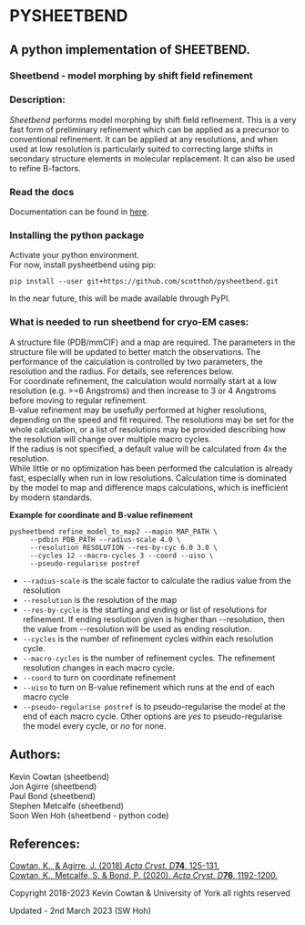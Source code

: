 # PYSHEETBEND
## A python implementation of SHEETBEND.
### Sheetbend - model morphing by shift field refinement

### Description:
*Sheetbend* performs model morphing by shift field refinement. This is a very fast form of preliminary refinement which can be applied
as a precursor to conventional refinement. It can be applied at any resolutions, and when used at low resolution is particularly suited
to correcting large shifts in secondary structure elements in molecular replacement. It can also be used to refine B-factors.

### Read the docs
Documentation can be found in [here](https://pysheetbend.readthedocs.io).

### Installing the python package
Activate your python environment. \
For now, install pysheetbend using pip:
```
pip install --user git+https://github.com/scotthoh/pysheetbend.git
```
In the near future, this will be made available through PyPI.

### What is needed to run sheetbend for cryo-EM cases:
A structure file (PDB/mmCIF) and a map are required. The parameters in the structure file will be updated to better match the observations.
The performance of the calculation is controlled by two parameters, the resolution and the radius. For details, see references below. \
For coordinate refinement, the calculation would normally start at a low resolution (e.g. >=6 Angstroms) and then increase to 3 or 4 Angstroms before moving to regular refinement. \
B-value refinement may be usefully performed at higher resolutions, depending on the speed and fit required. The resolutions may be set for the whole calculation, or a list of resolutions may be provided describing how the resolution will change over multiple macro cycles. \
If the radius is not specified, a default value will be calculated from 4x the resolution. \
While little or no optimization has been performed the calculation is already fast, especially when run in low resolutions. Calculation time is dominated by the model to map and difference maps calculations, which is inefficient by modern standards. 

**Example for coordinate and B-value refinement**
```
pysheetbend refine_model_to_map2 --mapin MAP_PATH \
     --pdbin PDB_PATH --radius-scale 4.0 \
     --resolution RESOLUTION --res-by-cyc 6.0 3.0 \
     --cycles 12 --macro-cycles 3 --coord --uiso \
     --pseudo-regularise postref
```
- ``--radius-scale`` is the scale factor to calculate the radius value from the resolution
- ``--resolution`` is the resolution of the map
- ``--res-by-cycle`` is the starting and ending or list of resolutions for refinement. If ending resolution given is higher than --resolution, then the value from --resolution will be used as ending resolution.
- ``--cycles`` is the number of refinement cycles within each resolution cycle.
- ``--macro-cycles`` is the number of refinement cycles. The refinement resolution changes in each macro cycle.
- ``--coord`` to turn on coordinate refinement
- ``--uiso`` to turn on B-value refinement which runs at the end of each macro cycle
- ``--pseudo-regularise postref`` is to pseudo-regularise the model at the end of each macro cycle. Other options are *yes* to pseudo-regularise the model every cycle, or *no* for none.

## Authors:
Kevin Cowtan (sheetbend) \
Jon Agirre (sheetbend) \
Paul Bond (sheetbend) \
Stephen Metcalfe (sheetbend) \
Soon Wen Hoh (sheetbend - python code)

## References:
[Cowtan, K., & Agirre, J. (2018) *Acta Cryst. D***74**, 125-131.](https://doi.org/10.1107/S2059798320013170) \
[Cowtan, K., Metcalfe, S. & Bond, P. (2020). *Acta Cryst. D***76**, 1192-1200.](https://doi.org/10.1107/S2059798320013170)

Copyright 2018-2023 Kevin Cowtan & University of York all rights reserved

Updated - 2nd March 2023 (SW Hoh)

